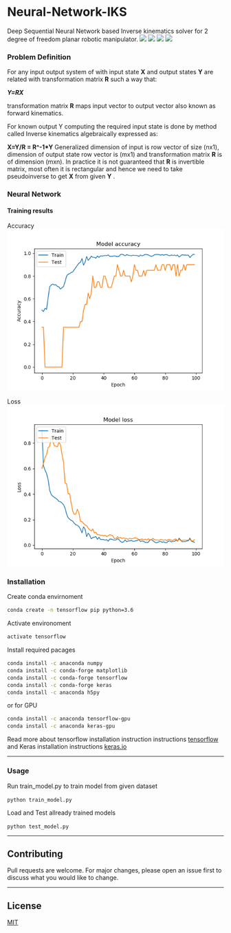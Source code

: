# Neural-Network-IKS
Deep Sequential Neural Network based Inverse kinematics solver for 2 degree of freedom planar robotic manipulator. 
![](https://img.shields.io/github/stars/siddharthdeore/Neural-Network-IKS.svg) ![](https://img.shields.io/github/forks/siddharthdeore/Neural-Network-IKS.svg) ![](https://img.shields.io/github/tag/siddharthdeore/Neural-Network-IKS.svg) ![](https://img.shields.io/github/issues/siddharthdeore/Neural-Network-IKS.svg)

### Problem Definition

For any input output system of with input state **X** and output states **Y** are related with transformation matrix **R** such a way that:

***Y=RX*** 

transformation matrix **R** maps input vector to output vector also known as forward kinematics.

For known output Y computing the required input state is done by method called Inverse kinematics algebraically expressed as:

**X=Y/R = R^-1\*Y** 
Generalized dimension of input is row vector of size (nx1), dimension of output state row vector is (mx1) and transformation matrix **R** is of dimension (mxn). In practice it is not guaranteed that **R** is invertible matrix, most often it is rectangular and hence we need to take pseudoinverse to get **X** from given **Y** .

### Neural Network

#### Training results

Accuracy
![acc](/fig/acc.png)

Loss
![loss](/fig/loss.png)

### Installation
Create conda envirnoment

```sh
conda create -n tensorflow pip python=3.6
```

Activate environoment

```sh
activate tensorflow
```

Install required pacages

```sh
conda install -c anaconda numpy
conda install -c conda-forge matplotlib
conda install -c conda-forge tensorflow 
conda install -c conda-forge keras 
conda install -c anaconda h5py
```

or for GPU

```sh
conda install -c anaconda tensorflow-gpu 
conda install -c anaconda keras-gpu 
```

Read more about tensorflow installation instruction instructions [tensorflow](https://www.tensorflow.org/install)
and Keras installation instructions [keras.io](https://keras.io/#installation)

---
### Usage
Run train_model.py to train model from given dataset

```python train_model.py```

Load and Test allready trained models

```python test_model.py```

---
## Contributing
Pull requests are welcome. For major changes, please open an issue first to discuss what you would like to change.

---
## License
[MIT](https://choosealicense.com/licenses/mit/)
